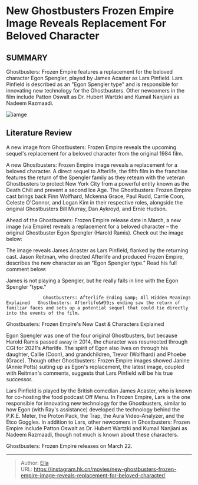 # New Ghostbusters Frozen Empire Image Reveals Replacement For Beloved Character


## SUMMARY 



  Ghostbusters: Frozen Empire features a replacement for the beloved character Egon Spengler, played by James Acaster as Lars Pinfield.   Lars Pinfield is described as an &#34;Egon Spengler type&#34; and is responsible for innovating new technology for the Ghostbusters.   Other newcomers in the film include Patton Oswalt as Dr. Hubert Wartzki and Kumail Nanjiani as Nadeem Razmaadi.  

![iamge](https://static1.srcdn.com/wordpress/wp-content/uploads/2024/01/untitled-16.jpg)

## Literature Review

A new image from Ghostbusters: Frozen Empire reveals the upcoming sequel&#39;s replacement for a beloved character from the original 1984 film.




A new Ghostbusters: Frozen Empire image reveals a replacement for a beloved character. A direct sequel to Afterlife, the fifth film in the franchise features the return of the Spengler family as they reteam with the veteran Ghostbusters to protect New York City from a powerful entity known as the Death Chill and prevent a second Ice Age. The Ghostbusters: Frozen Empire cast brings back Finn Wolfhard, Mckenna Grace, Paul Rudd, Carrie Coon, Celeste O&#39;Connor, and Logan Kim in their respective roles, alongside the original Ghostbusters Bill Murray, Dan Aykroyd, and Ernie Hudson.




Ahead of the Ghostbusters: Frozen Empire release date in March, a new image (via Empire) reveals a replacement for a beloved character – the original Ghostbuster Egon Spengler (Harold Ramis). Check out the image below:

          

The image reveals James Acaster as Lars Pinfield, flanked by the returning cast. Jason Reitman, who directed Afterlife and produced Frozen Empire, describes the new character as an &#34;Egon Spengler type.&#34; Read his full comment below:


James is not playing a Spengler, but he really falls in line with the Egon Spengler &#34;type.&#34;


                  Ghostbusters: Afterlife Ending &amp; All Hidden Meanings Explained   Ghostbusters: Afterlife&#39;s ending saw the return of familiar faces and sets up a potential sequel that could tie directly into the events of the film.    





 Ghostbusters: Frozen Empire&#39;s New Cast &amp; Characters Explained 
          

Egon Spengler was one of the four original Ghostbusters, but because Harold Ramis passed away in 2014, the character was resurrected through CGI for 2021&#39;s Afterlife. The spirit of Egon also lives on through his daughter, Callie (Coon), and grandchildren, Trevor (Wolfhard) and Phoebe (Grace). Though other Ghostbusters: Frozen Empire images showed Janine (Annie Potts) suiting up as Egon&#39;s replacement, the latest image, coupled with Reitman&#39;s comments, suggests that Lars Pinfield will be his true successor.

Lars Pinfield is played by the British comedian James Acaster, who is known for co-hosting the food podcast Off Menu. In Frozen Empire, Lars is the one responsible for innovating new technology for the Ghostbusters, similar to how Egon (with Ray&#39;s assistance) developed the technology behind the P.K.E. Meter, the Proton Pack, the Trap, the Aura Video-Analyzer, and the Etco Goggles. In addition to Lars, other newcomers in Ghostbusters: Frozen Empire include Patton Oswalt as Dr. Hubert Wartzki and Kumail Nanjiani as Nadeem Razmaadi, though not much is known about these characters.






Ghostbusters: Frozen Empire releases on March 22.






---

> Author: [Ella](https://instagram.hk.cn/)  
> URL: https://instagram.hk.cn/movies/new-ghostbusters-frozen-empire-image-reveals-replacement-for-beloved-character/  

